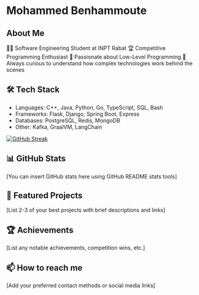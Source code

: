 # Mohammed Benhammoute

## About Me
👨‍💻 Software Engineering Student at INPT Rabat
🏆 Competitive Programming Enthusiast
🔬 Passionate about Low-Level Programming
🧠 Always curious to understand how complex technologies  work behind the scenes

## 🛠 Tech Stack
- Languages: C++, Java, Python, Go, TypeScript, SQL, Bash
- Frameworks: Flask, Django, Spring Boot, Express
- Databases: PostgreSQL, Redis, MongoDB
- Other: Kafka, GraalVM, LangChain

[![GitHub Streak](https://github-readme-streak-stats.herokuapp.com/?user=Mohammed-BENHAMMOUTE)](https://git.io/streak-stats)


## 📊 GitHub Stats
[You can insert GitHub stats here using GitHub README stats tools]

## 🌟 Featured Projects
[List 2-3 of your best projects with brief descriptions and links]

## 🏆 Achievements
[List any notable achievements, competition wins, etc.]

## 📫 How to reach me
[Add your preferred contact methods or social media links]
